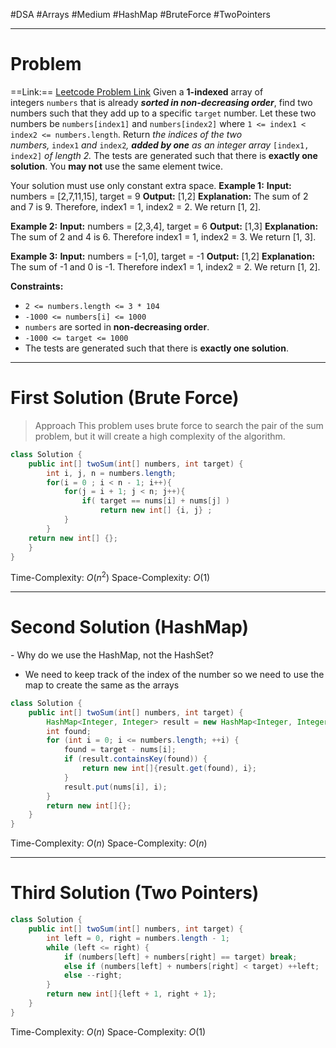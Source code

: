 #DSA #Arrays #Medium #HashMap #BruteForce #TwoPointers 
___
# Problem
==Link:== [Leetcode Problem Link](https://leetcode.com/problems/two-sum-ii-input-array-is-sorted/description/?envType=problem-list-v2&envId=2rs8vu0j)
Given a **1-indexed** array of integers `numbers` that is already **_sorted in non-decreasing order_**, find two numbers such that they add up to a specific `target` number. Let these two numbers be `numbers[index1]` and `numbers[index2]` where `1 <= index1 < index2 <= numbers.length`.
Return _the indices of the two numbers,_ `index1` _and_ `index2`_, **added by one** as an integer array_ `[index1, index2]` _of length 2._
The tests are generated such that there is **exactly one solution**. You **may not** use the same element twice.

Your solution must use only constant extra space.
**Example 1:**
	**Input:** numbers = [2,7,11,15], target = 9
	**Output:** [1,2]
	**Explanation:** The sum of 2 and 7 is 9. Therefore, index1 = 1, index2 = 2. We return [1, 2].

**Example 2:**
	**Input:** numbers = [2,3,4], target = 6
	**Output:** [1,3]
	**Explanation:** The sum of 2 and 4 is 6. Therefore index1 = 1, index2 = 3. We return [1, 3].

**Example 3:**
	**Input:** numbers = [-1,0], target = -1
	**Output:** [1,2]
	**Explanation:** The sum of -1 and 0 is -1. Therefore index1 = 1, index2 = 2. We return [1, 2].

**Constraints:**
- `2 <= numbers.length <= 3 * 104`
- `-1000 <= numbers[i] <= 1000`
- `numbers` are sorted in **non-decreasing order**.
- `-1000 <= target <= 1000`
- The tests are generated such that there is **exactly one solution**.
___
# First Solution (Brute Force)
> Approach
> This problem uses brute force to search the pair of the sum problem, but it will create a high complexity of the algorithm.
```java
class Solution {
    public int[] twoSum(int[] numbers, int target) {
        int i, j, n = numbers.length;
        for(i = 0 ; i < n - 1; i++){
            for(j = i + 1; j < n; j++){
                if( target == nums[i] + nums[j] ) 
	                return new int[] {i, j} ;
            }
        }
    return new int[] {};    
    }
}
```

Time-Complexity: $O(n^2)$
Space-Complexity: $O(1)$

___
# Second Solution (HashMap)
\- Why do we use the HashMap, not the HashSet?
- We need to keep track of the index of the number so we need to use the map to create the same as the arrays
```Java
class Solution {
    public int[] twoSum(int[] numbers, int target) {
        HashMap<Integer, Integer> result = new HashMap<Integer, Integer>();
        int found;
        for (int i = 0; i <= numbers.length; ++i) {
            found = target - nums[i];
            if (result.containsKey(found)) {
                return new int[]{result.get(found), i};
            }
            result.put(nums[i], i);
        }
        return new int[]{};
    }
}
```
Time-Complexity: $O(n)$
Space-Complexity: $O(n)$
___
# Third Solution (Two Pointers)
```java
class Solution {
    public int[] twoSum(int[] numbers, int target) {
        int left = 0, right = numbers.length - 1;
        while (left <= right) {
            if (numbers[left] + numbers[right] == target) break;
            else if (numbers[left] + numbers[right] < target) ++left;
            else --right;
        }
        return new int[]{left + 1, right + 1};
    }
}
```
Time-Complexity: $O(n)$
Space-Complexity: $O(1)$